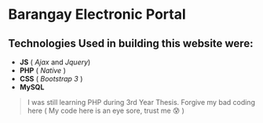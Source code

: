 # Barangay Electronic Portal

## Technologies Used in building this website were:
* **JS** ( *Ajax* and *Jquery*)
* **PHP** ( *Native* )
* **CSS** ( *Bootstrap 3* )
* **MySQL**

> I was still learning PHP during 3rd Year Thesis. Forgive my bad coding here ( My code here is an eye sore, trust me :cold_sweat: ) 

